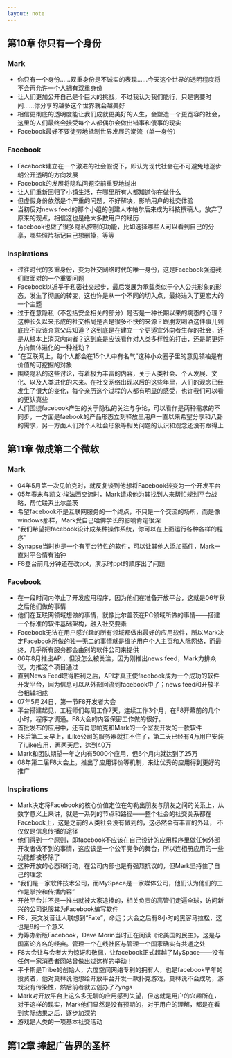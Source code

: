 ```yaml
---
layout: note
---
```


## 第10章 你只有一个身份

### Mark
- 你只有一个身份……双重身份是不诚实的表现……今天这个世界的透明程度将不会再允许一个人拥有双重身份
- 让人们更加公开自己是个巨大的挑战，不过我认为我们能行，只是需要时间……你分享的越多这个世界就会越美好
- 相信更彻底的透明度能让我们成就更美好的人生，会塑造一个更宽容的社会，这里的人们最终会接受每个人都偶尔会做出错事和傻事的现实
- Facebook最好不要徒劳地抵制世界发展的潮流（单一身份）

### Facebook
- Facebook建立在一个激进的社会假说下，即认为现代社会在不可避免地逐步朝公开透明的方向发展
- Facebook的发展将隐私问题空前重要地抛出
- 让人们重新回归了小镇生活，在哪里所有人都知道你在做什么
- 但虚假身份依然是个严重的问题，不好解决，影响用户的社交体验
- 当初反对news feed的那个小组的创建人本帕尔后来成为科技撰稿人，放弃了原来的观点，相信这也是绝大多数用户的经历
- facebook也做了很多隐私控制的功能，比如选择哪些人可以看到自己的分享，哪些照片标记自己想删掉，等等

### Inspirations
- 过往时代的多重身份，变为社交网络时代的唯一身份，这是Facebook强迫我们取面对的一个重要问题
- Facebook以近乎于私密社交起步，最后发展为承载类似于个人公共形象的形态，发生了彻底的转变，这也许是从一个不同的切入点，最终进入了更宏大的一个主题
- 过于在意隐私（不包括安全相关的部分）是否是一种长期以来的病态的心理？这种长久以来形成的社交格局是否是很多不快的来源？跟朋友喝酒这件事儿到底应不应该介意父母知道？这到底是在建立一个更适宜外向者生存的社会，还是从根本上消灭内向者？这到底是应该看作对人类多样性的打击，还是朝更好方向集体进化的一种推动？
- “在互联网上，每个人都会在15个人中有名气”这种小众圈子里的意见领袖是有价值的可挖掘的对象
- 围绕隐私的这些讨论，有着极为丰富的内容，关于人类社会、个人发展、文化、以及人类进化的未来。在社交网络出现以后的这些年里，人们的观念已经发生了很大的变化，每个亲历这个过程的人都有明显的感受，也许我们可以看的更认真些
- 人们围绕facebook产生的关于隐私的关注与争论，可以看作是两种需求的不同步，一方面是faebook的产品形态立刻释放里用户一直以来希望分享和八卦的需求，另一方面人们对个人社会形象等相关问题的认识和观念还没有跟得上

## 第11章 做成第二个微软

### Mark
- 04年5月第一次见帕克时，就反复谈到他想将Facebook转变为一个开发平台
- 05年春末与凯文·埃法西交流时，Mark请求他为其找到人来帮忙规划平台战略，帮忙联系比尔盖茨
- 希望facebook不是互联网服务的一个终点，不只是一个交流的场所，而是像windows那样，Mark受自己哈佛学长的影响肯定很深
- “我们希望把facebook设计成某种操作系统，你可以在上面运行各种各样的程序”
- Synapse当时也是一个有平台特性的软件，可以让其他人添加插件，Mark一直对平台情有独钟
- F8登台前几分钟还在改ppt，演示时ppt的顺序出了问题

### Facebook
- 在一段时间内停止了开发应用程序，因为他们在准备开放平台，这就是06年秋之后他们做的事情
- 他们在互联网领域想做的事情，就像比尔盖茨在PC领域所做的事情——搭建一个标准的软件基础架构，融入社交要素
- Facebook无法在用户感兴趣的所有领域都做出最好的应用软件，所以Mark决定Facebook所做的独一无二的事情就是维护用户个人主页和人际网络，而最终，几乎所有服务都会由别的软件公司来提供
- 06年8月推出API，但没怎么被关注，因为刚推出news feed，Mark力排众议，力推这个项目通过
- 直到News Feed取得胜利之后，API才真正使facebook成为一个成功的软件开发平台，因为信息可以从外部回流到facebook中了；news feed和开放平台相辅相成
- 07年5月24日，第一节F8开发者大会
- 平台搭建起见，工程师们每周工作7天，连续工作3个月，在F8开幕前的几个小时，程序才调通。F8大会的内容保密工作做的很好。
- 首批发布的应用中，还有肖恩帕克和Mark的一个室友开发的一款软件
- F8后第二天早上，iLike公司的服务器就扛不住了，第二天已经有4万用户安装了iLike应用，再两天后，达到40万
- Mark和团队期望一年之内有5000个应用，但6个月内就达到了25万
- 08年第二届F8大会上，推出了应用评价等机制，来让优秀的应用得到更好的推广

### Inspirations
- Mark决定将Facebook的核心价值定位在勾勒出朋友与朋友之间的关系上，从数学意义上来讲，就是一系列的节点和路径——整个社会的社交关系都在Facebook上，这是之前的人类社会没有做到的，这必然会有丰富的外延， 不仅仅是信息传播的途径
- 他们得到一个原则，即facebook不应该在自己设计的应用程序里做任何外部开发者做不到的事情，这应该是一个公平竞争的舞台，所以连相册应用的一些功能都被移除了
- 这种开放的心态和行动，在公司内部也是有强烈抗议的，但Mark坚持住了自己的理念
- “我们是一家软件技术公司，而MySpace是一家媒体公司，他们认为他们的工作是掌控和传播内容”
- 开放平台并不是一推出就被大家追捧的，相关负责的高管们走遍全球，访问新兴的公司说服其为Facebook编写软件
- F8，英文发音让人联想到“Fate”，命运；大会之后有8小时的黑客马拉松，这也是8的一个意义
- 为筹办新版Facebook，Dave Morin当时正在阅读《论美国的民主》，这是与国富论齐名的经典。管理一个在线社区与管理一个国家确实有共通之处
- F8大会让与会者大为惊讶和敬佩，让facebook正式超越了MySpace——没有任何一家消费者网站曾做出过这样的举动！
- 平卡斯是Tribe的创始人，六度空间网络专利的拥有人，也是facebook早年的投资者，他对莫林说他想给开放平台开发一款扑克游戏，莫林说不会成功，游戏没有传染性，然后前者就去创办了Zynga
- Mark对开放平台上这么多无聊的应用感到失望，但这就是用户的兴趣所在，对于这样的现实，Mark他们显然是没有预期的，对于用户的理解，都是在看到实际结果之后，逐步加深的
- 游戏是人类的一项基本社交活动

## 第12章 捧起广告界的圣杯

###
